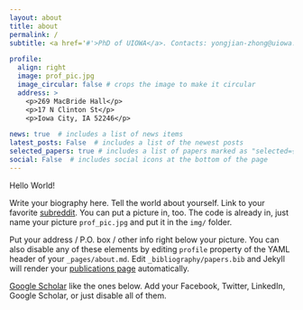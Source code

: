 ```yaml
---
layout: about
title: about
permalink: /
subtitle: <a href='#'>PhD of UIOWA</a>. Contacts: yongjian-zhong@uiowa.edu.

profile:
  align: right
  image: prof_pic.jpg
  image_circular: false # crops the image to make it circular
  address: >
    <p>269 MacBride Hall</p>
    <p>17 N Clinton St</p>
    <p>Iowa City, IA 52246</p>

news: true  # includes a list of news items
latest_posts: False  # includes a list of the newest posts
selected_papers: true # includes a list of papers marked as "selected={true}"
social: False  # includes social icons at the bottom of the page
---
```


Hello World!

Write your biography here. Tell the world about yourself. Link to your favorite [subreddit](http://reddit.com). You can put a picture in, too. The code is already in, just name your picture `prof_pic.jpg` and put it in the `img/` folder.

Put your address / P.O. box / other info right below your picture. You can also disable any of these elements by editing `profile` property of the YAML header of your `_pages/about.md`. Edit `_bibliography/papers.bib` and Jekyll will render your [publications page](/al-folio/publications/) automatically.

[Google Scholar]([https://jpswalsh.github.io/academicons/](https://scholar.google.com/citations?user=NmvyvyEAAAAJ&hl=en)) 
like the ones below. Add your Facebook, Twitter, LinkedIn, Google Scholar, or just disable all of them.
